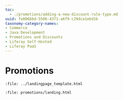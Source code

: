 ```yaml
---
toc:
  - ./promotions/adding-a-new-discount-rule-type.md
uuid: fe886bbd-5506-4371-a6f9-c29dca1ebd1b
taxonomy-category-names:
- Commerce
- Java Development
- Promotions and Discounts
- Liferay Self-Hosted
- Liferay PaaS
---
```

# Promotions

```{raw} html
:file: ../landingpage_template.html
```

```{raw} html
:file: promotions/landing.html
```
